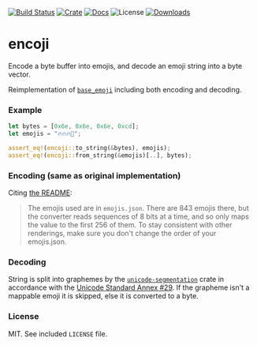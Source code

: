 [![Build Status](https://travis-ci.org/daveallie/encoji.svg?branch=master)](https://travis-ci.org/daveallie/encoji)
[![Crate](https://img.shields.io/crates/v/encoji.svg)](https://crates.io/crates/encoji)
[![Docs](https://docs.rs/encoji/badge.svg)](https://docs.rs/encoji)
![License](https://img.shields.io/crates/l/encoji.svg)
[![Downloads](https://img.shields.io/crates/d/encoji.svg)](https://crates.io/crates/encoji)

# encoji

Encode a byte buffer into emojis, and decode an emoji string into a byte vector.

Reimplementation of [`base_emoji`](https://github.com/pfrazee/base-emoji) including both
encoding and decoding.

### Example

```rust
let bytes = [0x6e, 0x6e, 0x6e, 0xcd];
let emojis = "🔥🔥🔥🚀";

assert_eq!(encoji::to_string(&bytes), emojis);
assert_eq!(encoji::from_string(&emojis)[..], bytes);
```

### Encoding (same as original implementation)

Citing [the README](https://github.com/pfrazee/base-emoji/blob/master/README.md):

> The emojis used are in `emojis.json`. There are 843 emojis there, but the
> converter reads sequences of 8 bits at a time, and so only maps the value to
> the first 256 of them. To stay consistent with other renderings, make sure you
> don't change the order of your emojis.json.

### Decoding

String is split into graphemes by the
[`unicode-segmentation`](https://crates.io/crates/unicode-segmentation) crate in accordance
with the [Unicode Standard Annex #29](http://www.unicode.org/reports/tr29/). If the grapheme
isn't a mappable emoji it is skipped, else it is converted to a byte.

### License

MIT. See included `LICENSE` file.
